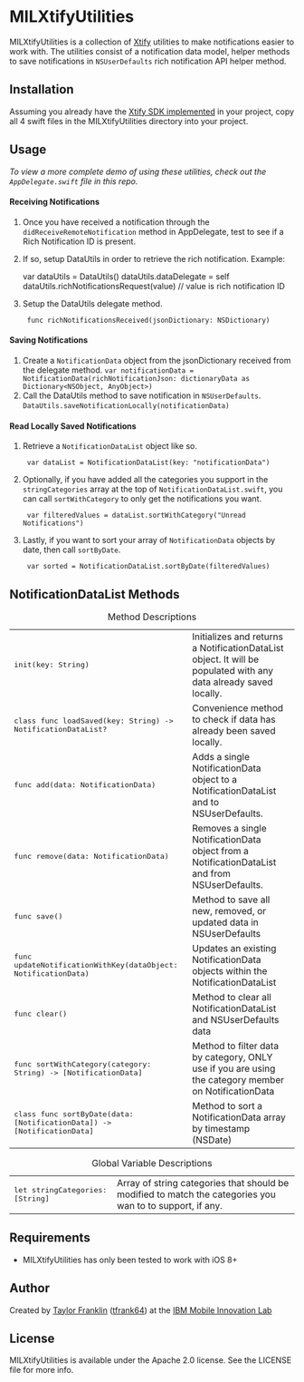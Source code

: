 MILXtifyUtilities
=======================


MILXtifyUtilities is a collection of [Xtify](https://console.xtify.com/) utilities to make notifications easier to work with. The utilities consist of a notification data model, helper methods to save notifications in `NSUserDefaults` rich notification API helper method.

## Installation

Assuming you already have the [Xtify SDK implemented](http://developer.xtify.com/display/sdk/Getting+Started+with+Apple+Push+Notification+Service) in your project, copy all 4 swift files in the MILXtifyUtilities directory into your project.

## Usage

*To view a more complete demo of using these utilities, check out the `AppDelegate.swift` file in this repo.*

#### Receiving Notifications
1. Once you have received a notification through the `didReceiveRemoteNotification` method in AppDelegate, test to see if a Rich Notification ID is present.
2. If so, setup DataUtils in order to retrieve the rich notification. Example:

    var dataUtils = DataUtils()
    dataUtils.dataDelegate = self
    dataUtils.richNotificationsRequest(value) // value is rich notification ID

3. Setup the DataUtils delegate method.
        
        func richNotificationsReceived(jsonDictionary: NSDictionary)

#### Saving Notifications
1. Create a `NotificationData` object from the jsonDictionary received from the delegate method.
	`var notificationData = NotificationData(richNotificationJson: dictionaryData as Dictionary<NSObject, AnyObject>) `
2. Call the DataUtils method to save notification in `NSUserDefaults`.
	`DataUtils.saveNotificationLocally(notificationData)`
	
#### Read Locally Saved Notifications
1. Retrieve a `NotificationDataList` object like so.
        
        var dataList = NotificationDataList(key: "notificationData")
2. Optionally, if you have added all the categories you support in the `stringCategories` array at the top of `NotificationDataList.swift`, you can call `sortWithCategory` to only get the notifications you want.
        
        var filteredValues = dataList.sortWithCategory("Unread Notifications")
3. Lastly, if you want to sort your array of `NotificationData` objects by date, then call `sortByDate`.
        
        var sorted = NotificationDataList.sortByDate(filteredValues)

## NotificationDataList Methods
<table>
  <caption>Method Descriptions</caption>
  <tr>
    <td><tt>init(key: String) </tt></td>
    <td>Initializes and returns a NotificationDataList object. It will be populated with any data already saved locally.</td>
  </tr>
  <tr>
    <td><tt>class func loadSaved(key: String) -> NotificationDataList?</tt></td>
    <td>Convenience method to check if data has already been saved locally.</td>
  </tr>
  <tr>
    <td><tt>func add(data: NotificationData)</tt></td>
    <td>Adds a single NotificationData object to a NotificationDataList and to NSUserDefaults.</td>
  </tr>
    <tr>
    <td><tt>func remove(data: NotificationData)</tt></td>
    <td>Removes a single NotificationData object from a NotificationDataList and from NSUserDefaults.</td>
  </tr>
    <tr>
    <td><tt>func save()</tt></td>
    <td>Method to save all new, removed, or updated data in NSUserDefaults</td>
  </tr>
    <tr>
    <td><tt>func updateNotificationWithKey(dataObject: NotificationData)</tt></td>
    <td>Updates an existing NotificationData objects within the NotificationDataList</td>
  </tr>
    </tr>
    <tr>
    <td><tt>func clear()</tt></td>
    <td>Method to clear all NotificationDataList and NSUserDefaults data</td>
  </tr>
    </tr>
    <tr>
    <td><tt>func sortWithCategory(category: String) -> [NotificationData]</tt></td>
    <td>Method to filter data by category, ONLY use if you are using the category member on NotificationData</td>
  </tr>
    </tr>
    <tr>
    <td><tt>class func sortByDate(data: [NotificationData]) -> [NotificationData]</tt></td>
    <td>Method to sort a NotificationData array by timestamp (NSDate)</td>
  </tr>
</table>

<table>
  <caption>Global Variable Descriptions</caption>
  <tr>
    <td><tt>let stringCategories: [String]</tt></td>
    <td>Array of string categories that should be modified to match the categories you wan to to support, if any.</td>
  </tr>
</table>

## Requirements
* MILXtifyUtilities has only been tested to work with iOS 8+

## Author

Created by [Taylor Franklin](https://github.com/tfrank64)
([tfrank64](https://twitter.com/tfrank64)) at the [IBM Mobile Innovation Lab](http://www-969.ibm.com/innovation/milab/)

## License

MILXtifyUtilities is available under the Apache 2.0 license. See the LICENSE file for more info.

